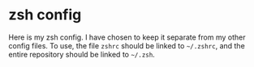 # zsh config

Here is my zsh config. I have chosen to keep it separate from my other config files. To use, the file ```zshrc``` should be linked to ```~/.zshrc```, and the entire repository should be linked to ```~/.zsh```.

